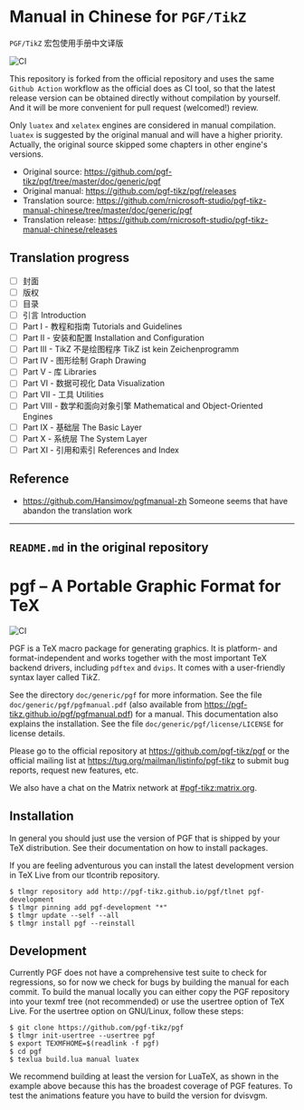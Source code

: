 # Manual in Chinese for `PGF/TikZ`

`PGF/TikZ` 宏包使用手册中文译版

![CI](https://github.com/rnicrosoft-studio/pgf-tikz-manual-chinese/workflows/CI/badge.svg)

This repository is forked from the official repository and uses the same `Github Action` workflow as the official does as CI tool,
so that the latest release version can be obtained directly without compilation by yourself.
And it will be more convenient for pull request (welcomed!) review.

Only `luatex` and `xelatex` engines are considered in manual compilation.
`luatex` is suggested by the original manual and will have a higher priority.
Actually, the original source skipped some chapters in other engine's versions.

* Original source: https://github.com/pgf-tikz/pgf/tree/master/doc/generic/pgf
* Original manual: https://github.com/pgf-tikz/pgf/releases
* Translation source: https://github.com/rnicrosoft-studio/pgf-tikz-manual-chinese/tree/master/doc/generic/pgf
* Translation release: https://github.com/rnicrosoft-studio/pgf-tikz-manual-chinese/releases

## Translation progress
* [ ] 封面
* [ ] 版权
* [ ] 目录
* [ ] 引言 Introduction
* [ ] Part I - 教程和指南 Tutorials and Guidelines
* [ ] Part II - 安装和配置 Installation and Configuration
* [ ] Part III - TikZ 不是绘图程序 TikZ ist kein Zeichenprogramm
* [ ] Part IV - 图形绘制 Graph Drawing
* [ ] Part V - 库 Libraries
* [ ] Part VI - 数据可视化 Data Visualization
* [ ] Part VII - 工具 Utilities
* [ ] Part VIII - 数学和面向对象引擎 Mathematical and Object-Oriented Engines
* [ ] Part IX - 基础层 The Basic Layer
* [ ] Part X - 系统层 The System Layer
* [ ] Part XI - 引用和索引 References and Index

## Reference
* https://github.com/Hansimov/pgfmanual-zh Someone seems that have abandon the translation work

---

## `README.md` in the original repository

# pgf – A Portable Graphic Format for TeX

![CI](https://github.com/pgf-tikz/pgf/workflows/CI/badge.svg)

PGF is a TeX macro package for generating graphics. It is platform-
and format-independent and works together with the most important TeX
backend drivers, including `pdftex` and `dvips`. It comes with a
user-friendly syntax layer called Ti*k*Z.

See the directory `doc/generic/pgf` for more information. See the file
`doc/generic/pgf/pgfmanual.pdf` (also available from 
https://pgf-tikz.github.io/pgf/pgfmanual.pdf) for a manual. This
documentation also explains the installation.  See the file
`doc/generic/pgf/license/LICENSE` for license details.

Please go to the official repository at https://github.com/pgf-tikz/pgf or the
official mailing list at https://tug.org/mailman/listinfo/pgf-tikz to submit
bug reports, request new features, etc.

We also have a chat on the Matrix network at
[#pgf-tikz:matrix.org](https://matrix.to/#/#pgf-tikz:matrix.org).

## Installation

In general you should just use the version of PGF that is shipped by
your TeX distribution.  See their documentation on how to install
packages.

If you are feeling adventurous you can install the latest development
version in TeX Live from our tlcontrib repository.
```console
$ tlmgr repository add http://pgf-tikz.github.io/pgf/tlnet pgf-development
$ tlmgr pinning add pgf-development "*"
$ tlmgr update --self --all
$ tlmgr install pgf --reinstall
```

## Development

Currently PGF does not have a comprehensive test suite to check for
regressions, so for now we check for bugs by building the manual for
each commit.  To build the manual locally you can either copy the PGF
repository into your texmf tree (not recommended) or use the usertree
option of TeX Live.  For the usertree option on GNU/Linux, follow
these steps:
```console
$ git clone https://github.com/pgf-tikz/pgf
$ tlmgr init-usertree --usertree pgf
$ export TEXMFHOME=$(readlink -f pgf)
$ cd pgf
$ texlua build.lua manual luatex
```
We recommend building at least the version for LuaTeX, as shown in the
example above because this has the broadest coverage of PGF features.
To test the animations feature you have to build the version for
dvisvgm.
